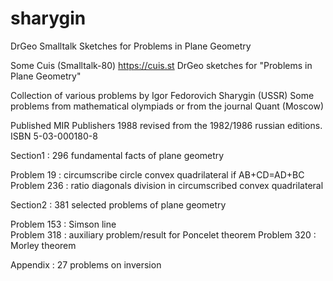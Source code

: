 # sharygin
DrGeo Smalltalk Sketches for Problems in Plane Geometry

Some Cuis (Smalltalk-80) https://cuis.st  DrGeo sketches
for "Problems in Plane Geometry"

Collection of various problems by Igor Fedorovich Sharygin (USSR)
Some problems from mathematical olympiads or from the journal Quant (Moscow)

Published MIR Publishers 1988 revised from the 1982/1986 russian editions.
ISBN 5-03-000180-8

Section1 : 296 fundamental facts of plane geometry

   Problem 19  : circumscribe circle convex quadrilateral if AB+CD=AD+BC
   Problem 236 : ratio diagonals division in circumscribed convex quadrilateral 

Section2 : 381 selected problems of plane geometry

   Problem 153 : Simson line  
   Problem 318 : auxiliary problem/result for Poncelet theorem
   Problem 320 : Morley theorem

Appendix : 27 problems on inversion





